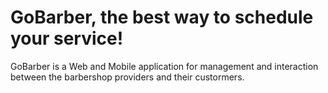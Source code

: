 # GoBarber, the best way to schedule your service!
GoBarber is a Web and Mobile application for management and interaction between the barbershop providers and their custormers.
